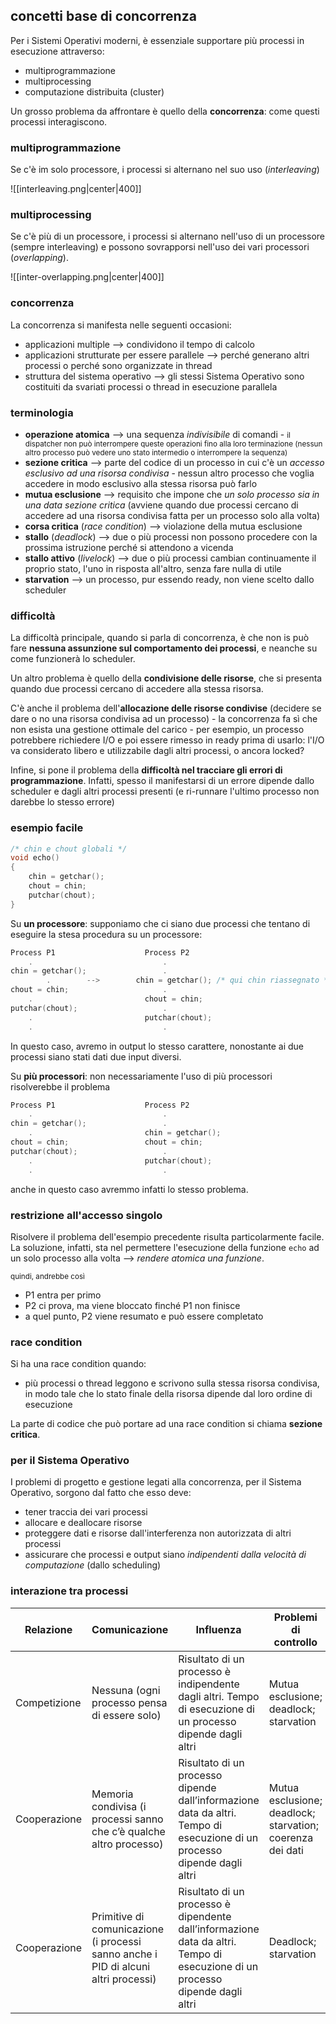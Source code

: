 ## concetti base di concorrenza
Per i Sistemi Operativi moderni, è essenziale supportare più processi in esecuzione attraverso:
- multiprogrammazione
- multiprocessing
- computazione distribuita (cluster)

Un grosso problema da affrontare è quello della **concorrenza**: come questi processi interagiscono.
### multiprogrammazione
Se c'è im solo processore, i processi si alternano nel suo uso (*interleaving*)

![[interleaving.png|center|400]]

### multiprocessing
Se c'è più di un processore, i processi si alternano nell'uso di un processore (sempre interleaving) e possono sovrapporsi nell'uso dei vari processori (*overlapping*).

![[inter-overlapping.png|center|400]]

### concorrenza
La concorrenza si manifesta nelle seguenti occasioni:
- applicazioni multiple --> condividono il tempo di calcolo
- applicazioni strutturate per essere parallele --> perché generano altri processi o perché sono organizzate in thread
- struttura del sistema operativo --> gli stessi Sistema Operativo sono costituiti da svariati processi o thread in esecuzione parallela
### terminologia
- **operazione atomica** --> una sequenza *indivisibile* di comandi -  <small>il dispatcher non può interrompere queste operazioni fino alla loro terminazione (nessun altro processo può vedere uno stato intermedio o interrompere la sequenza)</small>
- **sezione critica** --> parte del codice di un processo in cui c'è un *accesso esclusivo ad una risorsa condivisa* - nessun altro processo che voglia accedere in modo esclusivo alla stessa risorsa può farlo
- **mutua esclusione** --> requisito che impone che *un solo processo sia in una data sezione critica* (avviene quando due processi cercano di accedere ad una risorsa condivisa fatta per un processo solo alla volta)
- **corsa critica** (*race condition*) --> violazione della mutua esclusione 
- **stallo** (*deadlock*) --> due o più processi non possono procedere con la prossima istruzione perché si attendono a vicenda
- **stallo attivo** (*livelock*) --> due o più processi cambian continuamente il proprio stato, l'uno in risposta all'altro, senza fare nulla di utile
- **starvation** --> un processo, pur essendo ready, non viene scelto dallo scheduler
### difficoltà
La difficoltà principale, quando si parla di concorrenza, è che non is può fare **nessuna assunzione sul comportamento dei processi**, e neanche su come funzionerà lo scheduler.

Un altro problema è quello della **condivisione delle risorse**, che si presenta quando due processi cercano di accedere alla stessa risorsa.

C'è anche il problema dell'**allocazione delle risorse condivise** (decidere se dare o no una risorsa condivisa ad un processo) - la concorrenza fa sì che non esista una gestione ottimale del carico - per esempio, un processo potrebbere richiedere I/O e poi essere rimesso in ready prima di usarlo: l'I/O va considerato libero e utilizzabile dagli altri processi, o ancora locked?

Infine, si pone il problema della **difficoltà nel tracciare gli errori di programmazione**. Infatti, spesso il manifestarsi di un errore dipende dallo scheduler e dagli altri processi presenti (e ri-runnare l'ultimo processo non darebbe lo stesso errore)

### esempio facile
``` C
/* chin e chout globali */
void echo()
{
	chin = getchar();
	chout = chin;
	putchar(chout);
}
```

Su **un processore**:
supponiamo che ci siano due processi che tentano di eseguire la stesa procedura su un processore:
```C
Process P1                    Process P2
    .                             .
chin = getchar();                 .
		.        -->        chin = getchar(); /* qui chin riassegnato */
chout = chin;                     .
	.                         chout = chin;
putchar(chout);                   .
	.                         putchar(chout);
	.                             .
```
In questo caso, avremo in output lo stesso carattere, nonostante ai due processi siano stati dati due input diversi.

Su **più processori**:
non necessariamente l'uso di più processori risolverebbe il problema
```c
Process P1                    Process P2
    .                             .
chin = getchar();                 .
	.                         chin = getchar();
chout = chin;                 chout = chin;
putchar(chout);                   .
	.                         putchar(chout);
	.                             .
```
anche in questo caso avremmo infatti lo stesso problema.
### restrizione all'accesso singolo
Risolvere il problema dell'esempio precedente risulta particolarmente facile. La soluzione, infatti, sta nel permettere l'esecuzione della funzione `echo` ad un solo processo alla volta --> *rendere atomica una funzione*.

<small> quindi, andrebbe così</small>
- P1 entra per primo
- P2 ci prova, ma viene bloccato finché P1 non finisce
- a quel punto, P2 viene resumato e può essere completato
### race condition
Si ha una race condition quando:
- più processi o thread leggono e scrivono sulla stessa risorsa condivisa, in modo tale che lo stato finale della risorsa dipende dal loro ordine di esecuzione

La parte di codice che può portare ad una race condition si chiama **sezione critica**.
### per il Sistema Operativo 
I problemi di progetto e gestione legati alla concorrenza, per il Sistema Operativo, sorgono dal fatto che esso deve:
- tener traccia dei vari processi
- allocare e deallocare risorse 
- proteggere dati e risorse dall'interferenza non autorizzata di altri processi
- assicurare che processi e output siano *indipendenti dalla velocità di computazione* (dallo scheduling)
### interazione tra processi

| Relazione    | Comunicazione                                                                      | Influenza                                                                                                                     | Problemi di controllo                                     |
| ------------ | ---------------------------------------------------------------------------------- | ----------------------------------------------------------------------------------------------------------------------------- | --------------------------------------------------------- |
| Competizione | Nessuna (ogni processo pensa di essere solo)                                       | Risultato di un processo è indipendente dagli altri. Tempo di esecuzione di un processo dipende dagli altri                   | Mutua esclusione; deadlock; starvation                    |
| Cooperazione | Memoria condivisa (i processi sanno che c’è qualche altro processo)                | Risultato di un processo dipende dall’informazione data da altri. Tempo di esecuzione di un processo dipende dagli altri      | Mutua esclusione; deadlock; starvation; coerenza dei dati |
| Cooperazione | Primitive di comunicazione (i processi sanno anche i PID di alcuni altri processi) | Risultato di un processo è dipendente dall’informazione data da altri. Tempo di esecuzione di un processo dipende dagli altri | Deadlock; starvation                                      |
